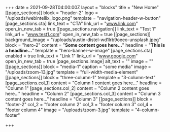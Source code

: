 +++
date = 2021-09-28T04:00:00Z
layout = "blocks"
title = "New Home"
[[page_sections]]
block = "header-2"
logo = "/uploads/webintellix_logo.png"
template = "navigation-header-w-button"
[page_sections.cta]
link_text = "CTA"
link_url = "www.link.com"
open_in_new_tab = true
[[page_sections.navigation]]
link_text = "Test 1"
link_url = "www.test1.com"
open_in_new_tab = true
[[page_sections]]
background_image = "/uploads/austin-distel-wd1lrb9oeeo-unsplash.jpeg"
block = "hero-2"
content = "<strong>Some content goes here...</strong>"
headline = "<strong>This is a headline...</strong>"
template = "hero-banner-w-image"
[page_sections.cta]
enabled = true
link_text = "Link 1"
link_url = "www.google.com"
open_in_new_tab = true
[page_sections.image]
alt_text = ""
image = ""
[[page_sections]]
block = "media-1"
caption = "some media"
image = "/uploads/zoom-13.jpg"
template = "full-width-media-element"
[[page_sections]]
block = "three-column-1"
template = "3-column-text"
[page_sections.col_1]
content = "Column 1 content goes here..."
headline = "Column 1"
[page_sections.col_2]
content = "Column 2 content goes here..."
headline = "Column 2"
[page_sections.col_3]
content = "Column 3 content goes here..."
headline = "Column 3"
[[page_sections]]
block = "footer-2"
col_2 = "footer column 2"
col_3 = "footer column 3"
col_4 = "footer column 4"
image = "/uploads/zoom-3.jpg"
template = "4-column-footer"

+++
